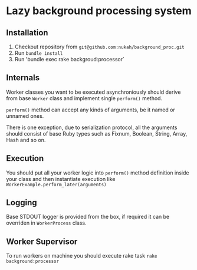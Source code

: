 # Lazy background processing system

## Installation
1. Checkout repository from `git@github.com:nukah/background_proc.git`
2. Run `bundle install`
3. Run 'bundle exec rake backgroud:processor`


## Internals

Worker classes you want to be executed asynchroniously should derive from base `Worker` class and implement single `perform()` method.

`perform()` method can accept any kinds of arguments, be it named or unnamed ones.

There is one exception, due to serialization protocol, all the arguments should consist of base Ruby types such as Fixnum, Boolean, String, Array, Hash and so on.

## Execution

You should put all your worker logic into `perform()` method definition inside your class and then instantiate execution like `WorkerExample.perform_later(arguments)`

## Logging

Base STDOUT logger is provided from the box, if required it can be overriden in `WorkerProcess` class.

## Worker Supervisor

To run workers on machine you should execute rake task `rake background:processor`
